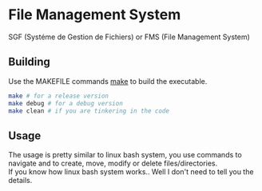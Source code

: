 # File Management System

SGF (Systéme de Gestion de Fichiers) or FMS (File Management System)

## Building

Use the MAKEFILE commands [make](https://www.gnu.org/software/make/manual/make.html) to build the executable.

```bash
make # for a release version
make debug # for a debug version
make clean # if you are tinkering in the code
```

## Usage

The usage is pretty similar to linux bash system, you use commands to navigate and to create, move, modify or delete files/directories.\
If you know how linux bash system works.. Well I don't need to tell you the details.
